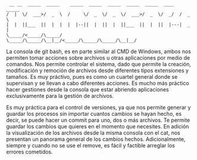 ```
 __ __  _____  _____    _____  _____  _____  _____  _____  ____   _____ 
/  |  \/  ___>/  _  \  /     \/  _  \/  _  \/  ___>/  _  \/  _/  /  _  \
|  |  ||___  ||  |  |  |  |--||  |  ||  |  ||___  ||  |  ||  |---|  _  |
\_____/<_____/\_____/  \_____/\_____/\__|__/<_____/\_____/\_____/\__|__/

```                                                                                                  
La consola de git bash, es en parte similar al CMD de Windows, ambos nos permiten tomar acciones sobre archivos u otras aplicacíones por medio de comandos. Nos permite controlar el sistema, dado que permite la creación, modificación y remoción de archivos desde diferentes tipos extensiones y tamaños. Es muy práctivo, pues es como un cuartel general donde se supervisan y se llevan a cabo diferentes acciones. Es mucho más práctico hacer gestiones desde la consola que estar abriendo aplicaciones exclusivamente para la gestión de archivos.

Es muy práctica para el control de versiones, ya que nos permite generar y guardar los procesos sin importar cuantos cambios se hayan hecho, es decir, se puede hacer un commit para uno, dos o más archivos. Te permite guardar los cambios que quieres en el momento que necesites. En adición la visualización de los archivos desde la misma consola con el cat, nos presentan un panorama general de los cambios hechos. Adicionalmente, siempre y cuando no se use el remove, es fácil y factible arreglar los errores cometidos.
